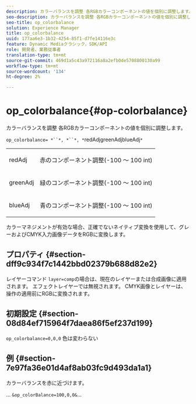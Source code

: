 ```yaml
---
description: カラーバランスを調整 各RGBカラーコンポーネントの値を個別に調整します。
seo-description: カラーバランスを調整 各RGBカラーコンポーネントの値を個別に調整します。
seo-title: op_colorbalance
solution: Experience Manager
title: op_colorbalance
uuid: 177aa6e3-1b32-4254-85f1-d7fe14116e3c
feature: Dynamic Mediaクラシック，SDK/API
role: 開発者、業務従事者
translation-type: tm+mt
source-git-commit: 469d1a5c43a972116a8a2efb0de5708800130a99
workflow-type: tm+mt
source-wordcount: '134'
ht-degree: 2%

---
```



# op_colorbalance{#op-colorbalance}

カラーバランスを調整 各RGBカラーコンポーネントの値を個別に調整します。

`op_colorbalance= *``*, *``*, *`redAdjgreenAdjblueAdj`*`

<table id="simpletable_BBDAA6FE9A0E48E3BD8304BDED776713"> 
 <tr class="strow"> 
  <td class="stentry"> <p><span class="varname"> redAdj</span> </p></td> 
  <td class="stentry"> <p>赤のコンポーネント調整(-100 ～ 100 int) </p></td> 
 </tr> 
 <tr class="strow"> 
  <td class="stentry"> <p><span class="varname"> greenAdj</span> </p></td> 
  <td class="stentry"> <p>緑のコンポーネント調整(-100 ～ 100 int) </p></td> 
 </tr> 
 <tr class="strow"> 
  <td class="stentry"> <p><span class="varname"> blueAdj</span> </p></td> 
  <td class="stentry"> <p>青のコンポーネント調整(-100 ～ 100 int) </p></td> 
 </tr> 
</table>

カラーマネジメントが有効な場合、正確でないネイティブ変換を使用して、グレーおよびCMYK入力画像データをRGBに変換します。

## プロパティ {#section-dff9c934f7c1442bbd02379b688d82e2}

レイヤーコマンド `layer=comp`の場合は、現在のレイヤーまたは合成画像に適用されます。 エフェクトレイヤーでは無視されます。 CMYK画像とレイヤーは、操作の適用前にRGBに変換されます。

## 初期設定 {#section-08d84ef715964f7daea86f5ef237d199}

`op_colorbalance=0,0,0` 色は変わらない

## 例 {#section-7e97fa36e01d4af8ab03fc9d493da1a1}

カラーバランスを赤に近づけます。

... `&op_colorBalance=100,0,0&`...
